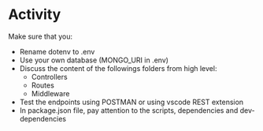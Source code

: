 # Activity

Make sure that you:

- Rename dotenv to .env
- Use your own database (MONGO_URI in .env)
- Discuss the content of the followings folders from high level:
  - Controllers
  - Routes
  - Middleware
- Test the endpoints using POSTMAN or using vscode REST extension
- In package.json file, pay attention to the scripts, dependencies and dev-dependencies
